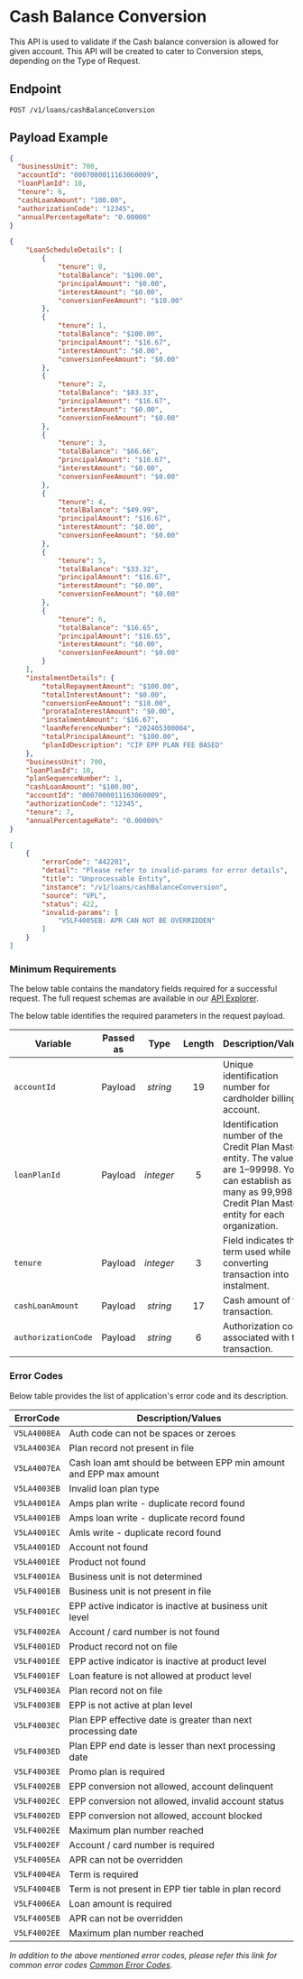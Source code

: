 # Cash Balance Conversion

This API is used to validate if the Cash balance conversion is allowed for given account. This API will be created to cater to Conversion steps, depending on the Type of Request.

## Endpoint

`POST /v1/loans/cashBalanceConversion`

## Payload Example

<!--
type: tab
titles: Request, Response, Error
-->

```json
{
  "businessUnit": 700,
  "accountId": "0007000011163060009",
  "loanPlanId": 10,
  "tenure": 6,
  "cashLoanAmount": "100.00",
  "authorizationCode": "12345",
  "annualPercentageRate": "0.00000"
}
```

<!--
type: tab
-->

```json
{
    "LoanScheduleDetails": [
        {
            "tenure": 0,
            "totalBalance": "$100.00",
            "principalAmount": "$0.00",
            "interestAmount": "$0.00",
            "conversionFeeAmount": "$10.00"
        },
        {
            "tenure": 1,
            "totalBalance": "$100.00",
            "principalAmount": "$16.67",
            "interestAmount": "$0.00",
            "conversionFeeAmount": "$0.00"
        },
        {
            "tenure": 2,
            "totalBalance": "$83.33",
            "principalAmount": "$16.67",
            "interestAmount": "$0.00",
            "conversionFeeAmount": "$0.00"
        },
        {
            "tenure": 3,
            "totalBalance": "$66.66",
            "principalAmount": "$16.67",
            "interestAmount": "$0.00",
            "conversionFeeAmount": "$0.00"
        },
        {
            "tenure": 4,
            "totalBalance": "$49.99",
            "principalAmount": "$16.67",
            "interestAmount": "$0.00",
            "conversionFeeAmount": "$0.00"
        },
        {
            "tenure": 5,
            "totalBalance": "$33.32",
            "principalAmount": "$16.67",
            "interestAmount": "$0.00",
            "conversionFeeAmount": "$0.00"
        },
        {
            "tenure": 6,
            "totalBalance": "$16.65",
            "principalAmount": "$16.65",
            "interestAmount": "$0.00",
            "conversionFeeAmount": "$0.00"
        }
    ],
    "instalmentDetails": {
        "totalRepaymentAmount": "$100.00",
        "totalInterestAmount": "$0.00",
        "conversionFeeAmount": "$10.00",
        "prorataInterestAmount": "$0.00",
        "instalmentAmount": "$16.67",
        "loanReferenceNumber": "202405300004",
        "totalPrincipalAmount": "$100.00",
        "planIdDescription": "CIP EPP PLAN FEE BASED"
    },
    "businessUnit": 700,
    "loanPlanId": 10,
    "planSequenceNumber": 1,
    "cashLoanAmount": "$100.00",
    "accountId": "0007000011163060009",
    "authorizationCode": "12345",
    "tenure": 7,
    "annualPercentageRate": "0.00000%"
}
```

<!--
type: tab
-->

```json
[
    {
        "errorCode": "442201",
        "detail": "Please refer to invalid-params for error details",
        "title": "Unprocessable Entity",
        "instance": "/v1/loans/cashBalanceConversion",
        "source": "VPL",
        "status": 422,
        "invalid-params": [
            "V5LF4005EB: APR CAN NOT BE OVERRIDDEN"
        ]
    }
]
```

<!-- type: tab-end -->

### Minimum Requirements

The below table contains the mandatory fields required for a successful request. The full request schemas are available in our [API Explorer](../api/?type=post&path=/v1/loans/cashBalanceConversion).

The below table identifies the required parameters in the request payload.

| Variable | Passed as | Type | Length | Description/Values |
| -------- | :-------: | :--: | :------------: | ------------------ |
| `accountId` | Payload  | *string* | 19 | Unique identification number for cardholder billing account.|
| `loanPlanId` | Payload  | *integer* | 5 | Identification number of the Credit Plan Master entity. The values are 1–99998. You can establish as many as 99,998 Credit Plan Master entity for each organization.|
| `tenure` | Payload  | *integer* | 3 | Field indicates the term used while converting transaction into instalment.|
| `cashLoanAmount` | Payload  | *string* | 17 | Cash amount of the transaction.|
| `authorizationCode` | Payload  | *string* | 6 | Authorization code associated with the transaction.|

### Error Codes

Below table provides the list of application's error code and its description.

| ErrorCode |  Description/Values |
| --------  | ------------------ |
| `V5LA4008EA` | Auth code can not be spaces or zeroes |  
| `V5LA4003EA` | Plan record not present in file |  
| `V5LA4007EA` | Cash loan amt should be between EPP min amount and EPP max amount |  
| `V5LA4003EB` | Invalid loan plan type |  
| `V5LA4001EA` | Amps plan write - duplicate record found |  
| `V5LA4001EB` | Amps loan write - duplicate record found |  
| `V5LA4001EC` | Amls write - duplicate record found |  
| `V5LA4001ED` | Account not found |  
| `V5LA4001EE` | Product not found  |  
| `V5LF4001EA` | Business unit is not determined |  
| `V5LF4001EB` | Business unit is not present in file |  
| `V5LF4001EC` | EPP active indicator is inactive at business unit level |  
| `V5LF4002EA` | Account / card number is not found |  
| `V5LF4001ED` | Product record not on file |  
| `V5LF4001EE` | EPP active indicator is inactive at product level |  
| `V5LF4001EF` | Loan feature is not allowed at product level |  
| `V5LF4003EA` | Plan record not on file |  
| `V5LF4003EB` | EPP is not active at plan level |  
| `V5LF4003EC` | Plan EPP effective date is greater than next processing date |  
| `V5LF4003ED` | Plan EPP end date is lesser than next processing date |  
| `V5LF4003EE` | Promo plan is required |  
| `V5LF4002EB` | EPP conversion not allowed, account delinquent |  
| `V5LF4002EC` | EPP conversion not allowed, invalid account status |  
| `V5LF4002ED` | EPP conversion not allowed, account blocked |  
| `V5LF4002EE` | Maximum plan number reached |  
| `V5LF4002EF` | Account / card number is required |  
| `V5LF4005EA` | APR can not be overridden |  
| `V5LF4004EA` | Term is required |  
| `V5LF4004EB` | Term is not present in EPP tier table in plan record |  
| `V5LF4006EA` | Loan amount is required |  
| `V5LF4005EB` | APR can not be overridden |  
| `V5LF4002EE` | Maximum plan number reached |

*In addition to the above mentioned error codes, please refer this link for common error codes [Common Error Codes](?path=docs/Common_Error_Code.md).*

